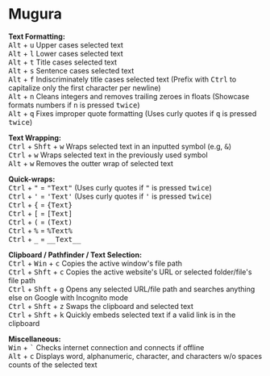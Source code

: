# Mugura
**Text Formatting:**  
<kbd>Alt</kbd> + <kbd>u</kbd> Upper cases selected text  
<kbd>Alt</kbd> + <kbd>l</kbd> Lower cases selected text  
<kbd>Alt</kbd> + <kbd>t</kbd> Title cases selected text  
<kbd>Alt</kbd> + <kbd>s</kbd> Sentence cases selected text  
<kbd>Alt</kbd> + <kbd>f</kbd> Indiscriminately title cases selected text (Prefix with <kbd>Ctrl</kbd> to capitalize only the first character per newline)  
<kbd>Alt</kbd> + <kbd>n</kbd> Cleans integers and removes trailing zeroes in floats (Showcase formats numbers if <kbd>n</kbd> is pressed <kbd>twice</kbd>)  
<kbd>Alt</kbd> + <kbd>q</kbd> Fixes improper quote formatting (Uses curly quotes if <kbd>q</kbd> is pressed <kbd>twice</kbd>)  

**Text Wrapping:**  
<kbd>Ctrl</kbd> + <kbd>Shft</kbd> + <kbd>w</kbd> Wraps selected text in an inputted symbol (e.g, <kbd>&</kbd>)  
<kbd>Ctrl</kbd> + <kbd>w</kbd> Wraps selected text in the previously used symbol  
<kbd>Alt</kbd> + <kbd>w</kbd> Removes the outter wrap of selected text  

**Quick-wraps:**  
<kbd>Ctrl</kbd> + <kbd>"</kbd> = <kbd>"Text"</kbd> (Uses curly quotes if <kbd>"</kbd> is pressed <kbd>twice</kbd>)  
<kbd>Ctrl</kbd> + <kbd>'</kbd> = <kbd>'Text'</kbd> (Uses curly quotes if <kbd>'</kbd> is pressed <kbd>twice</kbd>)  
<kbd>Ctrl</kbd> + <kbd>{</kbd> = <kbd>{Text}</kbd>  
<kbd>Ctrl</kbd> + <kbd>[</kbd> = <kbd>[Text]</kbd>  
<kbd>Ctrl</kbd> + <kbd>(</kbd> = <kbd>(Text)</kbd>  
<kbd>Ctrl</kbd> + <kbd>%</kbd> = <kbd>%Text%</kbd>  
<kbd>Ctrl</kbd> + <kbd>_</kbd> = <kbd>\_\_Text\_\_</kbd>  

**Clipboard / Pathfinder / Text Selection:**  
<kbd>Ctrl</kbd> + <kbd>Win</kbd> + <kbd>c</kbd> Copies the active window's file path  
<kbd>Ctrl</kbd> + <kbd>Shft</kbd> + <kbd>c</kbd> Copies the active website's URL or selected folder/file's file path  
<kbd>Ctrl</kbd> + <kbd>Shft</kbd> + <kbd>g</kbd> Opens any selected URL/file path and searches anything else on Google with Incognito mode  
<kbd>Ctrl</kbd> + <kbd>Shft</kbd> + <kbd>z</kbd> Swaps the clipboard and selected text  
<kbd>Ctrl</kbd> + <kbd>Shft</kbd> + <kbd>k</kbd> Quickly embeds selected text if a valid link is in the clipboard  

**Miscellaneous:**  
<kbd>Win</kbd> + <kbd>`</kbd> Checks internet connection and connects if offline  
<kbd>Alt</kbd> + <kbd>c</kbd> Displays word, alphanumeric, character, and characters w/o spaces counts of the selected text  
